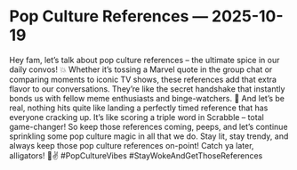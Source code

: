 # Pop Culture References — 2025-10-19

Hey fam, let’s talk about pop culture references – the ultimate spice in our daily convos! 💥 Whether it’s tossing a Marvel quote in the group chat or comparing moments to iconic TV shows, these references add that extra flavor to our conversations. They’re like the secret handshake that instantly bonds us with fellow meme enthusiasts and binge-watchers. 🤝 And let’s be real, nothing hits quite like landing a perfectly timed reference that has everyone cracking up. It’s like scoring a triple word in Scrabble – total game-changer! So keep those references coming, peeps, and let’s continue sprinkling some pop culture magic in all that we do. Stay lit, stay trendy, and always keep those pop culture references on-point! Catch ya later, alligators! 🌟✌️ #PopCultureVibes #StayWokeAndGetThoseReferences